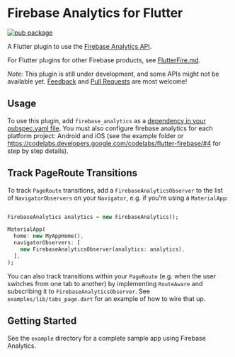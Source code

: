 # Firebase Analytics for Flutter

[![pub package](https://img.shields.io/pub/v/firebase_analytics.svg)](https://pub.dartlang.org/packages/firebase_analytics)

A Flutter plugin to use the [Firebase Analytics API](https://firebase.google.com/docs/analytics/).

For Flutter plugins for other Firebase products, see [FlutterFire.md](https://github.com/flutter/plugins/blob/master/FlutterFire.md).

*Note*: This plugin is still under development, and some APIs might not be available yet. [Feedback](https://github.com/flutter/flutter/issues) and [Pull Requests](https://github.com/flutter/plugins/pulls) are most welcome!

## Usage
To use this plugin, add `firebase_analytics` as a [dependency in your pubspec.yaml file](https://flutter.io/platform-plugins/). You must also configure firebase analytics for each platform project: Android and iOS (see the example folder or  https://codelabs.developers.google.com/codelabs/flutter-firebase/#4 for step by step details).

## Track PageRoute Transitions

To track `PageRoute` transitions, add a `FirebaseAnalyticsObserver` to the list of `NavigatorObservers` on your
`Navigator`, e.g. if you're using a `MaterialApp`:

```dart

FirebaseAnalytics analytics = new FirebaseAnalytics();

MaterialApp(
  home: new MyAppHome(),
  navigatorObservers: [
    new FirebaseAnalyticsObserver(analytics: analytics),
  ],
);
```

You can also track transitions within your `PageRoute` (e.g. when the user switches from one tab to another) by
implementing `RouteAware` and subscribing it to `FirebaseAnalyticsObserver`. See `examples/lib/tabs_page.dart`
for an example of how to wire that up.

## Getting Started

See the `example` directory for a complete sample app using Firebase Analytics.
